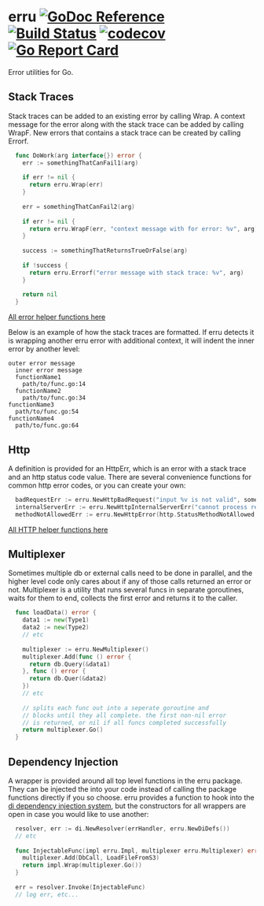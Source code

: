 # erru [![GoDoc Reference](https://img.shields.io/badge/GoDoc-Reference-blue.svg)](https://godoc.org/github.com/clavoie/erru) [![Build Status](https://travis-ci.org/clavoie/erru.svg?branch=master)](https://travis-ci.org/clavoie/erru) [![codecov](https://codecov.io/gh/clavoie/erru/branch/master/graph/badge.svg)](https://codecov.io/gh/clavoie/erru) [![Go Report Card](https://goreportcard.com/badge/github.com/clavoie/erru)](https://goreportcard.com/report/github.com/clavoie/erru)

Error utilities for Go.

## Stack Traces
Stack traces can be added to an existing error by calling Wrap. A context message for the error along with the stack trace can be added by calling WrapF. New errors that contains a stack trace can be created by calling Errorf.

```go
  func DoWork(arg interface{}) error {
    err := somethingThatCanFail1(arg)
    
    if err != nil {
      return erru.Wrap(err)
    }
    
    err = somethingThatCanFail2(arg)
    
    if err != nil {
      return erru.WrapF(err, "context message with for error: %v", arg)    
    }
    
    success := somethingThatReturnsTrueOrFalse(arg)
    
    if !success {
      return erru.Errorf("error message with stack trace: %v", arg)
    }
    
    return nil
  }
```

[All error helper functions here](https://godoc.org/github.com/clavoie/erru#StackErr)

Below is an example of how the stack traces are formatted. If erru detects it is wrapping another erru error with additional context, it will indent the inner error by another level:

```
outer error message
  inner error message
  functionName1
    path/to/func.go:14
  functionName2
    path/to/func.go:34
functionName3
  path/to/func.go:54
functionName4
  path/to/func.go:64
```

## Http
A definition is provided for an HttpErr, which is an error with a stack trace and an http status code value. There are several convenience functions for common http error codes, or you can create your own:

```go
  badRequestErr := erru.NewHttpBadRequest("input %v is not valid", someValue)
  internalServerErr := erru.NewHttpInternalServerErr("cannot process request: %v", someValue)
  methodNotAllowedErr := erru.NewHttpError(http.StatusMethodNotAllowed, "http method PUT is not allowed")
```
[All HTTP helper functions here](https://godoc.org/github.com/clavoie/erru#HttpErr)

## Multiplexer

Sometimes multiple db or external calls need to be done in parallel, and the higher level code only cares about if any of those calls returned an error or not. Multiplexer is a utility that runs several funcs in separate goroutines, waits for them to end, collects the first error and returns it to the caller.

```go
  func loadData() error {
    data1 := new(Type1)
    data2 := new(Type2)
    // etc
    
    multiplexer := erru.NewMultiplexer()
    multiplexer.Add(func () error {
      return db.Query(&data1)
    }, func () error {
      return db.Quer(&data2)
    })
    // etc
    
    // splits each func out into a seperate goroutine and
    // blocks until they all complete. the first non-nil error
    // is returned, or nil if all funcs completed successfully
    return multiplexer.Go()
  }
```

## Dependency Injection

A wrapper is provided around all top level functions in the erru package. They can be injected the into your code instead of calling the package functions directly if you so choose. erru provides a function to hook into the [di dependency injection system](https://github.com/clavoie/di), but the constructors for all wrappers are open in case you would like to use another:

```go
  resolver, err := di.NewResolver(errHandler, erru.NewDiDefs())
  // etc
  
  func InjectableFunc(impl erru.Impl, multiplexer erru.Multiplexer) error {
    multiplexer.Add(DbCall, LoadFileFromS3)
    return impl.Wrap(multiplexer.Go())
  }
  
  err = resolver.Invoke(InjectableFunc)
  // log err, etc...
  
```
